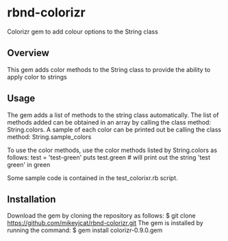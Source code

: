 # rbnd-colorizr
Colorizr gem to add colour options to the String class
## Overview
This gem adds color methods to the String class to provide the ability to
apply color to strings
## Usage
The gem adds a list of methods to the string class automatically.
The list of methods added can be obtained in an array by calling the class
method: String.colors.
A sample of each color can be printed out be calling the class method:
String.sample_colors

To use the color methods, use the color methods listed by String.colors
as follows:
test = 'test-green'
puts test.green   # will print out the string 'test green' in green

Some sample code is contained in the test_colorixr.rb script.
## Installation
Download the gem by cloning the repository as follows:
$ git clone https://github.com/mikeyjcat/rbnd-colorizr.git
The gem is installed by running the command:
$ gem install colorizr-0.9.0.gem

